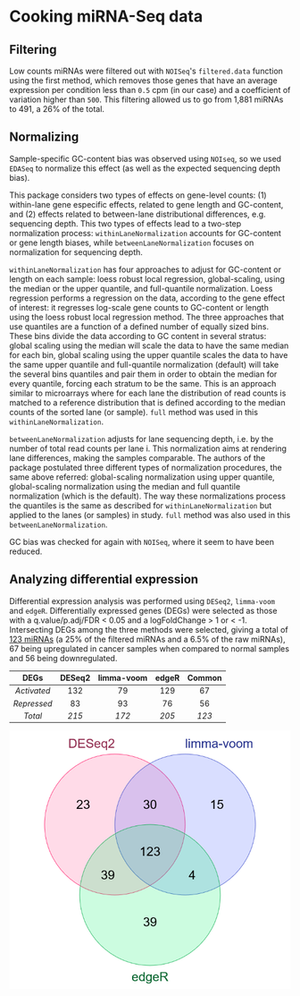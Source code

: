 # Cooking miRNA-Seq data

## Filtering

Low counts miRNAs were filtered out with `NOISeq`'s `filtered.data` function using the first method, which removes those genes that have an average expression per condition less than `0.5` cpm (in our case) and a coefficient of variation higher than `500`. This filtering allowed us to go from 1,881 miRNAs to 491, a 26% of the total.

## Normalizing

Sample-specific GC-content bias was observed using `NOIseq`, so we used `EDASeq` to normalize this effect (as well as the expected sequencing depth bias). 

This package considers two types of effects on gene-level counts: (1) within-lane gene especific effects, related to gene length and GC-content, and (2) effects related to between-lane distributional differences, e.g. sequencing depth. This two types of effects lead to a two-step normalization process: `withinLaneNormalization` accounts for GC-content or gene length biases, while `betweenLaneNormalization` focuses on normalization for sequencing depth.

`withinLaneNormalization` has four approaches to adjust for GC-content or length on each sample: loess robust local regression, global-scaling, using the median or the upper quantile, and full-quantile normalization. Loess regression performs a regression on the data, according to the gene effect of interest: it regresses log-scale gene counts to GC-content or length using the loess robust local regression method. The three approaches that use quantiles are a function of a defined number of equally sized bins. These bins divide the data according to GC content in several stratus: global scaling using the median will scale the data to have the same median for each bin, global scaling using the upper quantile scales the data to have the same upper quantile and full-quantile normalization (default) will take the several bins quantiles and pair them in order to obtain the median for every quantile, forcing each stratum to be the same. This is an approach similar to microarrays where for each lane the distribution of read counts is matched to a reference distribution that is defined according to the median counts of the sorted lane (or sample). `full` method was used in this `withinLaneNormalization`.

`betweenLaneNormalization` adjusts for lane sequencing depth, i.e. by the number of total read counts per lane i. This normalization aims at rendering lane differences, making the samples comparable. The authors of the package postulated three different types of normalization procedures, the same above referred: global-scaling normalization using upper quantile, global-scaling normalization using the median and full quantile normalization (which is the default). The way these normalizations process the quantiles is the same as described for `withinLaneNormalization` but applied to the lanes (or samples) in study. `full` method was also used in this `betweenLaneNormalization`.

GC bias was checked for again with `NOISeq`, where it seem to have been reduced.

## Analyzing differential expression

Differential expression analysis was performed using `DESeq2`, `limma-voom` and `edgeR`. Differentially expressed genes (DEGs) were selected as those with a q.value/p.adj/FDR < 0.05 and a logFoldChange > 1 or < -1. Intersecting DEGs among the three methods were selected, giving a total of [123 miRNAs](/results/preprocessing/cookingmiRNASeq/common.miRNA.DEGs.txt) (a 25% of the filtered miRNAs and a 6.5% of the raw miRNAs), 67 being upregulated in cancer samples when compared to normal samples and 56 being downregulated.

|    DEGs     | DESeq2 | limma-voom | edgeR | Common |
|:-----------:|:------:|:----------:|:-----:|:------:|
| *Activated* |  132   |     79     |  129  |   67   |
| *Repressed* |   83   |     93     |  76   |   56   |
|   *Total*   | *215*  |   *172*    | *205* | *123*  |

![](venn.diagram.miRNA.DEGs.png)